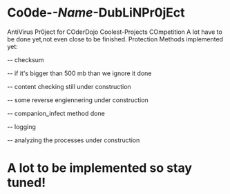 # Co0de-_-Name_-DubLiNPr0jEct
AntiVirus Pr0ject for COderDojo Coolest-Projects COmpetition
A lot have to be done yet,not even close to be finished.
Protection Methods implemented yet:

-- checksum 

-- if it's bigger than 500 mb than we ignore it done

-- content checking still under construction

-- some reverse engiennering under construction 

-- companion_infect method done

-- logging 

-- analyzing the processes under construction

# A lot to be implemented so stay tuned!
